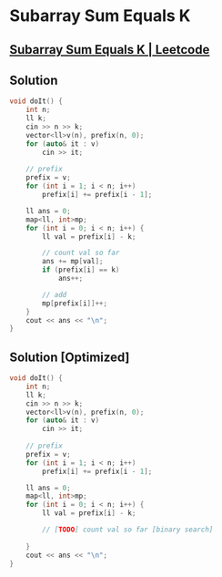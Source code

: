 # Subarray Sum Equals K
## [Subarray Sum Equals K | Leetcode](https://leetcode.com/problems/subarray-sum-equals-k/)

## Solution
```cpp
void doIt() {
    int n;
    ll k;
    cin >> n >> k; 
    vector<ll>v(n), prefix(n, 0);
    for (auto& it : v)
        cin >> it;
    
    // prefix
    prefix = v;
    for (int i = 1; i < n; i++)
        prefix[i] += prefix[i - 1];

    ll ans = 0;
    map<ll, int>mp;
    for (int i = 0; i < n; i++) {
        ll val = prefix[i] - k;

        // count val so far
        ans += mp[val];
        if (prefix[i] == k)
            ans++;

        // add
        mp[prefix[i]]++;
    }
    cout << ans << "\n";
}
```

## Solution [Optimized]
```cpp
void doIt() {
    int n;
    ll k;
    cin >> n >> k; 
    vector<ll>v(n), prefix(n, 0);
    for (auto& it : v)
        cin >> it;
    
    // prefix
    prefix = v;
    for (int i = 1; i < n; i++)
        prefix[i] += prefix[i - 1];

    ll ans = 0;
    map<ll, int>mp;
    for (int i = 0; i < n; i++) {
        ll val = prefix[i] - k;

        // [TODO] count val so far [binary search]
        
    }
    cout << ans << "\n";
}
```
